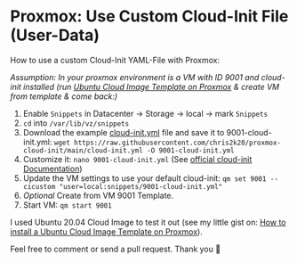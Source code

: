 # Proxmox: Use Custom Cloud-Init File (User-Data)

How to use a custom Cloud-Init YAML-File with Proxmox: 

*Assumption: In your proxmox environment is a VM with ID 9001 and cloud-init installed (run [Ubuntu Cloud Image Template on Proxmox](https://gist.github.com/chris2k20/dba14515071bd5a14e48cf8b61f7d2e2) & create VM from template & come back:)*

1. Enable `Snippets` in Datacenter -> Storage -> local -> mark `Snippets`
2. `cd` into `/var/lib/vz/snippets`
3. Download the example [cloud-init.yml](./cloud-init.yml) file and save it to 9001-cloud-init.yml: `wget https://raw.githubusercontent.com/chris2k20/proxmox-cloud-init/main/cloud-init.yml -O 9001-cloud-init.yml`
4. Customize it: `nano 9001-cloud-init.yml` (See [official cloud-init Documentation](https://cloudinit.readthedocs.io/en/latest/topics/examples.html))
5. Update the VM settings to use your default cloud-init: `qm set 9001 --cicustom "user=local:snippets/9001-cloud-init.yml"`
6. *Optional* Create from VM 9001 Template.
7. Start VM: `qm start 9001`

I used Ubuntu 20.04 Cloud Image to test it out (see my little gist on: [How to install a Ubuntu Cloud Image Template on Proxmox](https://gist.github.com/chris2k20/dba14515071bd5a14e48cf8b61f7d2e2)). 

Feel free to comment or send a pull request. Thank you :hugs:
